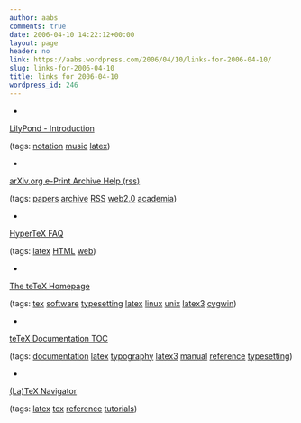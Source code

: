 ```yaml
---
author: aabs
comments: true
date: 2006-04-10 14:22:12+00:00
layout: page
header: no
link: https://aabs.wordpress.com/2006/04/10/links-for-2006-04-10/
slug: links-for-2006-04-10
title: links for 2006-04-10
wordpress_id: 246
---
```



	
  * 
		

[LilyPond - Introduction](http://lilypond.org/web/switch/)


		

(tags: [notation](http://del.icio.us/aabs/notation) [music](http://del.icio.us/aabs/music) [latex](http://del.icio.us/aabs/latex))


	

	
  * 
		

[arXiv.org e-Print Archive Help (rss)](http://uk.arxiv.org/help/rss)


		

(tags: [papers](http://del.icio.us/aabs/papers) [archive](http://del.icio.us/aabs/archive) [RSS](http://del.icio.us/aabs/RSS) [web2.0](http://del.icio.us/aabs/web2.0) [academia](http://del.icio.us/aabs/academia))


	

	
  * 
		

[HyperTeX FAQ](http://arxiv.org/hypertex/)


		

(tags: [latex](http://del.icio.us/aabs/latex) [HTML](http://del.icio.us/aabs/HTML) [web](http://del.icio.us/aabs/web))


	

	
  * 
		

[The teTeX Homepage](http://www.tug.org/teTeX/)


		

(tags: [tex](http://del.icio.us/aabs/tex) [software](http://del.icio.us/aabs/software) [typesetting](http://del.icio.us/aabs/typesetting) [latex](http://del.icio.us/aabs/latex) [linux](http://del.icio.us/aabs/linux) [unix](http://del.icio.us/aabs/unix) [latex3](http://del.icio.us/aabs/latex3) [cygwin](http://del.icio.us/aabs/cygwin))


	

	
  * 
		

[teTeX Documentation TOC](http://www.tug.org/teTeX/tetex-texmfdist/doc/)


		

(tags: [documentation](http://del.icio.us/aabs/documentation) [latex](http://del.icio.us/aabs/latex) [typography](http://del.icio.us/aabs/typography) [latex3](http://del.icio.us/aabs/latex3) [manual](http://del.icio.us/aabs/manual) [reference](http://del.icio.us/aabs/reference) [typesetting](http://del.icio.us/aabs/typesetting))


	

	
  * 
		

[(La)TeX Navigator](http://tex.loria.fr/)


		

(tags: [latex](http://del.icio.us/aabs/latex) [tex](http://del.icio.us/aabs/tex) [reference](http://del.icio.us/aabs/reference) [tutorials](http://del.icio.us/aabs/tutorials))


	



